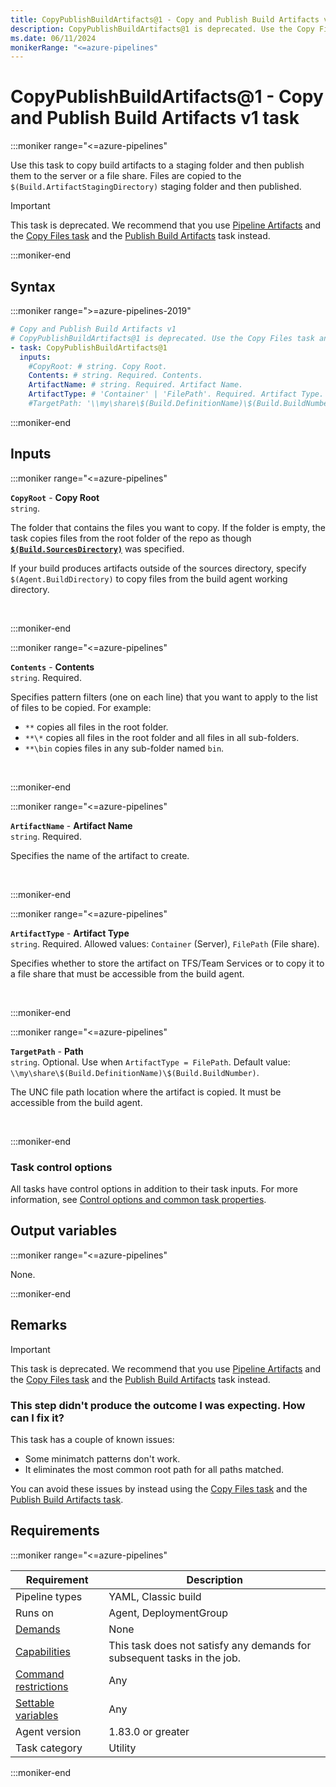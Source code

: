```yaml
---
title: CopyPublishBuildArtifacts@1 - Copy and Publish Build Artifacts v1 task
description: CopyPublishBuildArtifacts@1 is deprecated. Use the Copy Files task and the Publish Build Artifacts task instead.
ms.date: 06/11/2024
monikerRange: "<=azure-pipelines"
---
```


# CopyPublishBuildArtifacts@1 - Copy and Publish Build Artifacts v1 task

<!-- :::description::: -->
:::moniker range="<=azure-pipelines"

<!-- :::editable-content name="description"::: -->
Use this task to copy build artifacts to a staging folder and then publish them to the server or a file share. Files are copied to the `$(Build.ArtifactStagingDirectory)` staging folder and then published.

> [!IMPORTANT]
> This task is deprecated. We recommend that you use [Pipeline Artifacts](/azure/devops/pipelines/artifacts/pipeline-artifacts) and the [Copy Files task](copy-files-v2.md) and the [Publish Build Artifacts](publish-build-artifacts-v1.md) task instead.
<!-- :::editable-content-end::: -->

<!-- This task is deprecated. -->

:::moniker-end
<!-- :::description-end::: -->

<!-- :::syntax::: -->
## Syntax

:::moniker range=">=azure-pipelines-2019"

```yaml
# Copy and Publish Build Artifacts v1
# CopyPublishBuildArtifacts@1 is deprecated. Use the Copy Files task and the Publish Build Artifacts task instead.
- task: CopyPublishBuildArtifacts@1
  inputs:
    #CopyRoot: # string. Copy Root. 
    Contents: # string. Required. Contents. 
    ArtifactName: # string. Required. Artifact Name. 
    ArtifactType: # 'Container' | 'FilePath'. Required. Artifact Type. 
    #TargetPath: '\\my\share\$(Build.DefinitionName)\$(Build.BuildNumber)' # string. Optional. Use when ArtifactType = FilePath. Path. Default: \\my\share\$(Build.DefinitionName)\$(Build.BuildNumber).
```

:::moniker-end


<!-- :::syntax-end::: -->

<!-- :::inputs::: -->
## Inputs

<!-- :::item name="CopyRoot"::: -->
:::moniker range="<=azure-pipelines"

**`CopyRoot`** - **Copy Root**<br>
`string`.<br>
<!-- :::editable-content name="helpMarkDown"::: -->
The folder that contains the files you want to copy. If the folder is empty, the task copies files from the root folder of the repo as though [**`$(Build.SourcesDirectory)`**](/azure/devops/pipelines/build/variables) was specified.

If your build produces artifacts outside of the sources directory, specify `$(Agent.BuildDirectory)` to copy files from the build agent working directory.
<!-- :::editable-content-end::: -->
<br>

:::moniker-end
<!-- :::item-end::: -->
<!-- :::item name="Contents"::: -->
:::moniker range="<=azure-pipelines"

**`Contents`** - **Contents**<br>
`string`. Required.<br>
<!-- :::editable-content name="helpMarkDown"::: -->
Specifies pattern filters (one on each line) that you want to apply to the list of files to be copied. For example:

- `**` copies all files in the root folder.
- `**\*` copies all files in the root folder and all files in all sub-folders.
- `**\bin` copies files in any sub-folder named `bin`.
<!-- :::editable-content-end::: -->
<br>

:::moniker-end
<!-- :::item-end::: -->
<!-- :::item name="ArtifactName"::: -->
:::moniker range="<=azure-pipelines"

**`ArtifactName`** - **Artifact Name**<br>
`string`. Required.<br>
<!-- :::editable-content name="helpMarkDown"::: -->
Specifies the name of the artifact to create.
<!-- :::editable-content-end::: -->
<br>

:::moniker-end
<!-- :::item-end::: -->
<!-- :::item name="ArtifactType"::: -->
:::moniker range="<=azure-pipelines"

**`ArtifactType`** - **Artifact Type**<br>
`string`. Required. Allowed values: `Container` (Server), `FilePath` (File share).<br>
<!-- :::editable-content name="helpMarkDown"::: -->
Specifies whether to store the artifact on TFS/Team Services or to copy it to a file share that must be accessible from the build agent.
<!-- :::editable-content-end::: -->
<br>

:::moniker-end
<!-- :::item-end::: -->
<!-- :::item name="TargetPath"::: -->
:::moniker range="<=azure-pipelines"

**`TargetPath`** - **Path**<br>
`string`. Optional. Use when `ArtifactType = FilePath`. Default value: `\\my\share\$(Build.DefinitionName)\$(Build.BuildNumber)`.<br>
<!-- :::editable-content name="helpMarkDown"::: -->
The UNC file path location where the artifact is copied. It must be accessible from the build agent.
<!-- :::editable-content-end::: -->
<br>

:::moniker-end
<!-- :::item-end::: -->

### Task control options

All tasks have control options in addition to their task inputs. For more information, see [Control options and common task properties](/azure/devops/pipelines/yaml-schema/steps-task#common-task-properties).
<!-- :::inputs-end::: -->

<!-- :::outputVariables::: -->
## Output variables

:::moniker range="<=azure-pipelines"

None.

:::moniker-end
<!-- :::outputVariables-end::: -->

<!-- :::remarks::: -->
<!-- :::editable-content name="remarks"::: -->
## Remarks

> [!IMPORTANT]
> This task is deprecated. We recommend that you use [Pipeline Artifacts](/azure/devops/pipelines/artifacts/pipeline-artifacts) and the [Copy Files task](copy-files-v2.md) and the [Publish Build Artifacts](publish-build-artifacts-v1.md) task instead.

### This step didn't produce the outcome I was expecting. How can I fix it?

This task has a couple of known issues:

- Some minimatch patterns don't work.
- It eliminates the most common root path for all paths matched.

You can avoid these issues by instead using the [Copy Files task](copy-files-v2.md) and the [Publish Build Artifacts task](publish-build-artifacts-v1.md).
<!-- :::editable-content-end::: -->
<!-- :::remarks-end::: -->

<!-- :::examples::: -->
<!-- :::editable-content name="examples"::: -->
<!-- :::editable-content-end::: -->
<!-- :::examples-end::: -->

<!-- :::properties::: -->
## Requirements

:::moniker range="<=azure-pipelines"

| Requirement | Description |
|-------------|-------------|
| Pipeline types | YAML, Classic build |
| Runs on | Agent, DeploymentGroup |
| [Demands](/azure/devops/pipelines/process/demands) | None |
| [Capabilities](/azure/devops/pipelines/agents/agents#capabilities) | This task does not satisfy any demands for subsequent tasks in the job. |
| [Command restrictions](/azure/devops/pipelines/security/templates#agent-logging-command-restrictions) | Any |
| [Settable variables](/azure/devops/pipelines/security/templates#agent-logging-command-restrictions) | Any |
| Agent version |  1.83.0 or greater |
| Task category | Utility |

:::moniker-end
<!-- :::properties-end::: -->

<!-- :::see-also::: -->
<!-- :::editable-content name="seeAlso"::: -->
<!-- :::editable-content-end::: -->
<!-- :::see-also-end::: -->